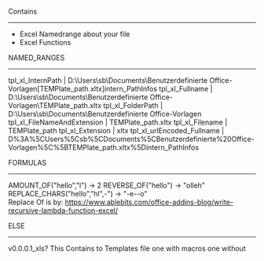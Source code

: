 Contains
________
+ Excel Namedrange about your file
+ Excel Functions 


NAMED_RANGES
____________
tpl_xl_InternPath              |  D:\Users\sb\Documents\Benutzerdefinierte Office-Vorlagen\[TEMPlate_path.xltx]intern_PathInfos
tpl_xl_Fullname                |  D:\Users\sb\Documents\Benutzerdefinierte Office-Vorlagen\TEMPlate_path.xltx
tpl_xl_FolderPath              |  D:\Users\sb\Documents\Benutzerdefinierte Office-Vorlagen\
tpl_xl_FileNameAndExtension    |  TEMPlate_path.xltx
tpl_xl_Filename                |  TEMPlate_path
tpl_xl_Extension               |  xltx
tpl_xl_urlEncoded_Fullname     |  D%3A%5CUsers%5Csb%5CDocuments%5CBenutzerdefinierte%20Office-Vorlagen%5C%5BTEMPlate_path.xltx%5Dintern_PathInfos
  
FORMULAS
________
AMOUNT_OF("hello","l")            -> 2
REVERSE_OF("hello")             -> "olleh"
REPLACE_CHARS("hello","hl",-")  -> "-e--o"	
Replace Of is by: https://www.ablebits.com/office-addins-blog/write-recursive-lambda-function-excel/


ELSE
______
v0.0.0.1_xls?
This Contains to Templates file one with macros one without
